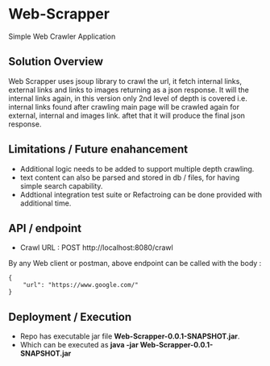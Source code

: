 # Web-Scrapper
Simple Web Crawler Application


## Solution Overview
Web Scrapper uses jsoup library to crawl the url, it fetch internal links, external links and links to images returning as a json response.
It will the internal links again, in this version only 2nd level of depth is covered i.e. internal links found after crawling main page will 
be crawled again for external, internal and images link. aftet that it will produce the final json response.


## Limitations / Future enahancement
- Additional logic needs to be added to support multiple depth crawling.
- text content can also be parsed and stored in db / files, for having simple search capability.
- Addtional integration test suite or  Refactroing can be done provided with additional time.


## API / endpoint
- Crawl URL : POST http://localhost:8080/crawl

By any Web client or postman, above endpoint can be called with the body :
```
{
	"url": "https://www.google.com/"
}
```

## Deployment / Execution
- Repo has executable jar file **Web-Scrapper-0.0.1-SNAPSHOT.jar**.
- Which can be executed as **java -jar Web-Scrapper-0.0.1-SNAPSHOT.jar**
